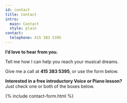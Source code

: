 ```yaml
---
id: contact
title: Contact
intro:
  main: Contact
  style: plain
contact:
  telephone: 415 383 5395
---
```


**I’d love to hear from you.**

Tell me how I can help you reach your musical dreams.

Give me a call at **415 383 5395**, or use the form below.

**Interested in a free introductory Voice or Piano lesson?**  
Just check one or both of the boxes below.

{% include contact-form.html %}